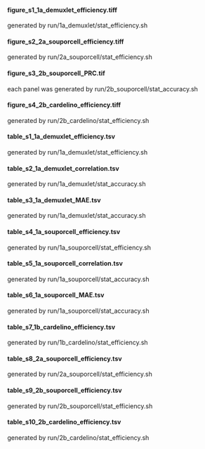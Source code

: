 
#### figure_s1_1a_demuxlet_efficiency.tiff
generated by run/1a_demuxlet/stat_efficiency.sh

#### figure_s2_2a_souporcell_efficiency.tiff
generated by run/2a_souporcell/stat_efficiency.sh

#### figure_s3_2b_souporcell_PRC.tif
each panel was generated by run/2b_souporcell/stat_accuracy.sh

#### figure_s4_2b_cardelino_efficiency.tiff
generated by run/2b_cardelino/stat_efficiency.sh

#### table_s1_1a_demuxlet_efficiency.tsv
generated by run/1a_demuxlet/stat_efficiency.sh

#### table_s2_1a_demuxlet_correlation.tsv
generated by run/1a_demuxlet/stat_accuracy.sh

#### table_s3_1a_demuxlet_MAE.tsv
generated by run/1a_demuxlet/stat_accuracy.sh

#### table_s4_1a_souporcell_efficiency.tsv
generated by run/1a_souporcell/stat_efficiency.sh

#### table_s5_1a_souporcell_correlation.tsv
generated by run/1a_souporcell/stat_accuracy.sh

#### table_s6_1a_souporcell_MAE.tsv
generated by run/1a_souporcell/stat_accuracy.sh

#### table_s7_1b_cardelino_efficiency.tsv
generated by run/1b_cardelino/stat_efficiency.sh

#### table_s8_2a_souporcell_efficiency.tsv
generated by run/2a_souporcell/stat_efficiency.sh

#### table_s9_2b_souporcell_efficiency.tsv
generated by run/2b_souporcell/stat_efficiency.sh

#### table_s10_2b_cardelino_efficiency.tsv
generated by run/2b_cardelino/stat_efficiency.sh


